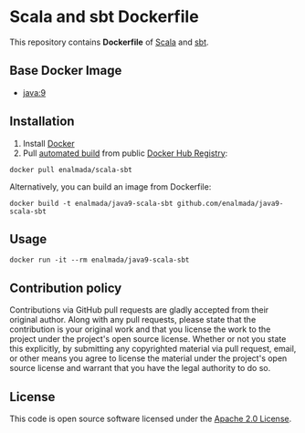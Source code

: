 # Scala and sbt Dockerfile

This repository contains **Dockerfile** of [Scala](http://www.scala-lang.org) and [sbt](http://www.scala-sbt.org).


## Base Docker Image ##

* [java:9](https://registry.hub.docker.com/_/java/)


## Installation ##

1. Install [Docker](https://www.docker.com)
2. Pull [automated build](https://registry.hub.docker.com/u/hseeberger/scala-sbt/) from public [Docker Hub Registry](https://registry.hub.docker.com/):
```
docker pull enalmada/scala-sbt
```
Alternatively, you can build an image from Dockerfile:
```
docker build -t enalmada/java9-scala-sbt github.com/enalmada/java9-scala-sbt
```


## Usage ##

```
docker run -it --rm enalmada/java9-scala-sbt
```


## Contribution policy ##

Contributions via GitHub pull requests are gladly accepted from their original author. Along with any pull requests, please state that the contribution is your original work and that you license the work to the project under the project's open source license. Whether or not you state this explicitly, by submitting any copyrighted material via pull request, email, or other means you agree to license the material under the project's open source license and warrant that you have the legal authority to do so.


## License ##

This code is open source software licensed under the [Apache 2.0 License]("http://www.apache.org/licenses/LICENSE-2.0.html").

